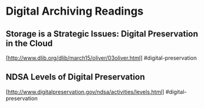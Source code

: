 # Digital Archiving Readings

## Storage is a Strategic Issues: Digital Preservation in the Cloud
[http://www.dlib.org/dlib/march15/oliver/03oliver.html]
#digital-preservation

## NDSA Levels of Digital Preservation
[http://www.digitalpreservation.gov/ndsa/activities/levels.html]
#digital-preservation

